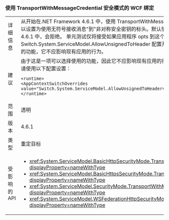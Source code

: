 ### <a name="wcf-binding-with-the-transportwithmessagecredential-security-mode"></a>使用 TransportWithMessageCredential 安全模式的 WCF 绑定

|   |   |
|---|---|
|详细信息|从开始在.NET Framework 4.6.1 中，使用 TransportWithMessageCredential 安全模式的 WCF 绑定可以设置为使用无符号接收消息&quot;到&quot;非对称安全密钥的标头。默认情况下，未签名&quot;到&quot;标头将继续.NET 4.6.1 中，会拒绝。 单元测试仅将接受如果应用程序 opts 到这个新模式的使用 Switch.System.ServiceModel.AllowUnsignedToHeader 配置开关的操作。由于这是一项可以选择使用的功能，它不应影响现有应用的行为。|
|建议|由于这是一项可以选择使用的功能，因此它不应影响现有应用的行为。 若要控制是否或不使用新的行为，请使用以下配置设置：<pre><code class="language-xml">&lt;runtime&gt;&#13;&#10;&lt;AppContextSwitchOverrides value=&quot;Switch.System.ServiceModel.AllowUnsignedToHeader=true&quot; /&gt;&#13;&#10;&lt;/runtime&gt;&#13;&#10;</code></pre>|
|范围|透明|
|版本|4.6.1|
|类型|重定目标|
|受影响的 API|<ul><li><xref:System.ServiceModel.BasicHttpSecurityMode.TransportWithMessageCredential?displayProperty=nameWithType></li><li><xref:System.ServiceModel.BasicHttpsSecurityMode.TransportWithMessageCredential?displayProperty=nameWithType></li><li><xref:System.ServiceModel.SecurityMode.TransportWithMessageCredential?displayProperty=nameWithType></li><li><xref:System.ServiceModel.WSFederationHttpSecurityMode.TransportWithMessageCredential?displayProperty=nameWithType></li></ul>|

